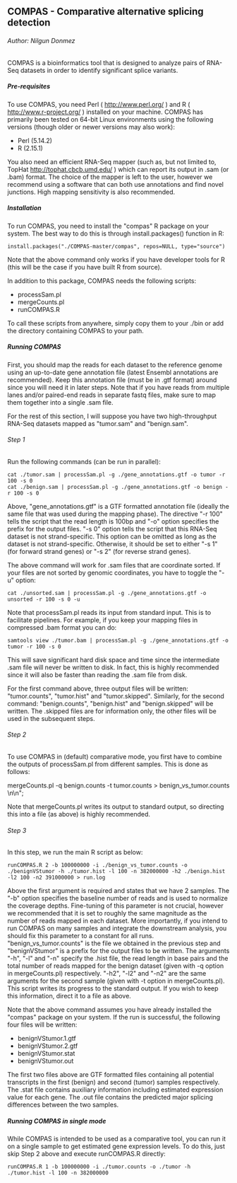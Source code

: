 ## COMPAS - Comparative alternative splicing detection
###### Author: Nilgun Donmez

COMPAS is a bioinformatics tool that is designed to analyze pairs of RNA-Seq datasets in order to identify significant splice variants.

##### Pre-requisites

To use COMPAS, you need Perl ( http://www.perl.org/ ) and R ( http://www.r-project.org/ ) installed on your machine. COMPAS has primarily been tested on 64-bit Linux environments using the following versions (though older or newer versions may also work):

- Perl (5.14.2)
- R (2.15.1)
	
You also need an efficient RNA-Seq mapper (such as, but not limited to, TopHat http://tophat.cbcb.umd.edu/ ) which can report its output in .sam (or .bam) format. The choice of the mapper is left to the user, however we recommend using a software that can both use annotations and find novel junctions. High mapping sensitivity is also recommended.

##### Installation

To run COMPAS, you need to install the "compas" R package on your system. The best way to do this is through install.packages() function in R:

` install.packages("./COMPAS-master/compas", repos=NULL, type="source") `

Note that the above command only works if you have developer tools for R (this will be the case if you have built R from source).

In addition to this package, COMPAS needs the following scripts:

- processSam.pl
- mergeCounts.pl
- runCOMPAS.R

To call these scripts from anywhere, simply copy them to your ./bin or add the directory containing COMPAS to your path.

##### Running COMPAS

First, you should map the reads for each dataset to the reference genome using an up-to-date gene annotation file (latest Ensembl annotations are recommended). Keep this annotation file (must be in .gtf format) around since you will need it in later steps. Note that if you have reads from multiple lanes and/or paired-end reads in separate fastq files, make sure to map them together into a single .sam file.

For the rest of this section, I will suppose you have two high-throughput RNA-Seq datasets mapped as "tumor.sam" and "benign.sam".

###### Step 1

Run the following commands (can be run in parallel):

```
cat ./tumor.sam | processSam.pl -g ./gene_annotations.gtf -o tumor -r 100 -s 0
cat ./benign.sam | processSam.pl -g ./gene_annotations.gtf -o benign -r 100 -s 0
```

Above, "gene_annotations.gtf" is a GTF formatted annotation file (ideally the same file that was used during the mapping phase). The directive "-r 100" tells the script that the read length is 100bp and "-o" option specifies the prefix for the output files. "-s 0" option tells the script that this RNA-Seq dataset is not strand-specific. This option can be omitted as long as the dataset is not strand-specific. Otherwise, it should be set to either "-s 1" (for forward strand genes) or "-s 2" (for reverse strand genes). 

The above command will work for .sam files that are coordinate sorted. If your files are not sorted by genomic coordinates, you have to toggle the "-u" option:

` cat ./unsorted.sam | processSam.pl -g ./gene_annotations.gtf -o unsorted -r 100 -s 0 -u `

Note that processSam.pl reads its input from standard input. This is to facilitate pipelines. For example, if you keep your mapping files in compressed .bam format you can do:

` samtools view ./tumor.bam | processSam.pl -g ./gene_annotations.gtf -o tumor -r 100 -s 0 `

This will save significant hard disk space and time since the intermediate .sam file will never be written to disk. In fact, this is highly recommended since it will also be faster than reading the .sam file from disk.

For the first command above, three output files will be written: "tumor.counts", "tumor.hist" and "tumor.skipped". Similarly, for the second command: "benign.counts", "benign.hist" and "benign.skipped" will be written. The .skipped files are for information only, the other files will be used in the subsequent steps.

###### Step 2 

To use COMPAS in (default) comparative mode, you first have to combine the outputs of processSam.pl from different samples. This is done as follows:

mergeCounts.pl -q benign.counts -t tumor.counts > benign_vs_tumor.counts \n\n";

Note that mergeCounts.pl writes its output to standard output, so directing this into a file (as above) is highly recommended.

###### Step 3

In this step, we run the main R script as below:

` runCOMPAS.R 2 -b 100000000 -i ./benign_vs_tumor.counts -o ./benignVStumor -h ./tumor.hist -l 100 -n 382000000 -h2 ./benign.hist -l2 100 -n2 391000000 > run.log `

Above the first argument is required and states that we have 2 samples. The "-b" option specifies the baseline number of reads and is used to normalize the coverage depths. Fine-tuning of this parameter is not crucial, however we recommended that it is set to roughly the same magnitude as the number of reads mapped in each dataset. More importantly, if you intend to run COMPAS on many samples and integrate the downstream analysis, you should fix this parameter to a constant for all runs. "benign_vs_tumor.counts" is the file we obtained in the previous step and "benignVStumor" is a prefix for the output files to be written. The arguments "-h", "-l" and "-n" specify the .hist file, the read length in base pairs and the total number of reads mapped for the benign dataset (given with -q option in mergeCounts.pl) respectively. "-h2", "-l2" and "-n2" are the same arguments for the second sample (given with -t option in mergeCounts.pl). This script writes its progress to the standard output. If you wish to keep this information, direct it to a file as above.

Note that the above command assumes you have already installed the "compas" package on your system. If the run is successful, the following four files will be written:

- benignVStumor.1.gtf
- benignVStumor.2.gtf
- benignVStumor.stat
- benignVStumor.out

The first two files above are GTF formatted files containing all potential transcripts in the first (benign) and second (tumor) samples respectively. The .stat file contains auxiliary information including estimated expression value for each gene. The .out file contains the predicted major splicing differences between the two samples.  

##### Running COMPAS in single mode

While COMPAS is intended to be used as a comparative tool, you can run it on a single sample to get estimated gene expression levels. To do this, just skip Step 2 above and execute runCOMPAS.R directly:

` runCOMPAS.R 1 -b 100000000 -i ./tumor.counts -o ./tumor -h ./tumor.hist -l 100 -n 382000000 `
